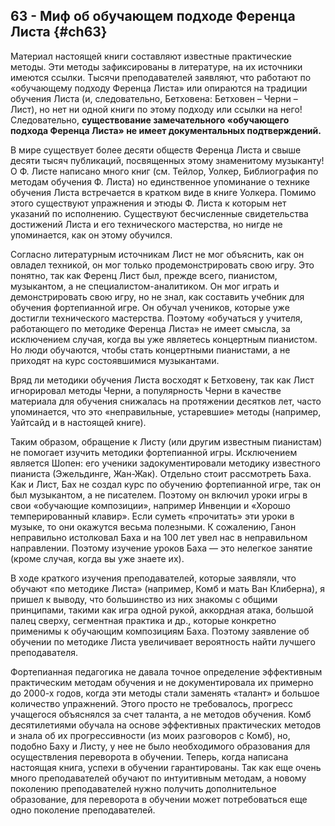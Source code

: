 ## 63 - Миф об обучающем подходе Ференца Листа {#ch63}

Материал настоящей книги составляют известные практические методы. Эти методы зафиксированы в литературе, на их источники имеются ссылки. Тысячи преподавателей заявляют, что работают по «обучающему подходу Ференца Листа» или опираются на традиции обучения Листа (и, следовательно, Бетховена: Бетховен – Черни – Лист), но нет ни одной книги по этому подходу или ссылки на него! Следовательно, **существование замечательного «обучающего подхода Ференца Листа» не имеет документальных подтверждений.**

В мире существует более десяти обществ Ференца Листа и свыше десяти тысяч публикаций, посвященных этому знаменитому музыканту! О Ф. Листе написано много книг (см. Тейлор, Уолкер, Библиография по методам обучения Ф. Листа) но единственное упоминание о технике обучения Листа встречается в кратком виде в книге Уолкера. Помимо этого существуют упражнения и этюды Ф. Листа к которым нет указаний по исполнению. Существуют бесчисленные свидетельства достижений Листа и его технического мастерства, но нигде не упоминается, как он этому обучился.

Согласно литературным источникам Лист не мог объяснить, как он овладел техникой, он мог только продемонстрировать свою игру. Это понятно, так как Ференц Лист был, прежде всего, пианистом, музыкантом, а не специалистом-аналитиком. Он мог играть и демонстрировать свою игру, но не знал, как составить учебник для обучения фортепианной игре. Он обучал учеников, которые уже достигли технического мастерства. Поэтому «обучаться у учителя, работающего по методике Ференца Листа» не имеет смысла, за исключением случая, когда вы уже являетесь концертным пианистом. Но люди обучаются, чтобы стать концертными пианистами, а не приходят на курс состоявшимися музыкантами.

Вряд ли методики обучения Листа восходят к Бетховену, так как Лист игнорировал методы Черни, а популярность Черни в качестве материала для обучения снижалась на протяжении десятков лет, часто упоминается, что это «неправильные, устаревшие» методы (например, Уайтсайд и в настоящей книге).

Таким образом, обращение к Листу (или другим известным пианистам) не помогает изучить методики фортепианной игры. Исключением является Шопен: его ученики задокументировали методику известного пианиста (Эжельдинге, Жан-Жак). Отдельно стоит рассмотреть Баха. Как и Лист, Бах не создал курс по обучению фортепианной игре, так он был музыкантом, а не писателем. Поэтому он включил уроки игры в свои «обучающие композиции», например Инвенции и «Хорошо темперированный клавир». Если суметь «прочитать» эти уроки в музыке, то они окажутся весьма полезными. К сожалению, Ганон неправильно истолковал Баха и на 100 лет увел нас в неправильном направлении. Поэтому изучение уроков Баха — это нелегкое занятие (кроме случая, когда вы уже знаете их).

В ходе краткого изучения преподавателей, которые заявляли, что обучают «по методике Листа» (например, Комб и мать Ван Клиберна), я пришел к выводу, что большинство из них знакомы с общими принципами, такими как игра одной рукой, аккордная атака, большой палец сверху, сегментная практика и др., которые конкретно применимы к обучающим композициям Баха. Поэтому заявление об обучении по методике Листа увеличивает вероятность найти лучшего преподавателя.

Фортепианная педагогика не давала точное определение эффективным практическим методам обучения и не документировала их примерно до 2000-х годов, когда эти методы стали заменять «талант» и большое количество упражнений. Этого просто не требовалось, прогресс учащегося объяснялся за счет таланта, а не методов обучения. Комб десятилетиями обучала на основе эффективных практических методов и знала об их прогрессивности (из моих разговоров с Комб), но, подобно Баху и Листу, у нее не было необходимого образования для осуществления переворота в обучении. Теперь, когда написана настоящая книга, успехи в обучении гарантированы. Так как еще очень много преподавателей обучают по интуитивным методам, а новому поколению преподавателей нужно получить дополнительное образование, для переворота в обучении может потребоваться еще одно поколение преподавателей.
